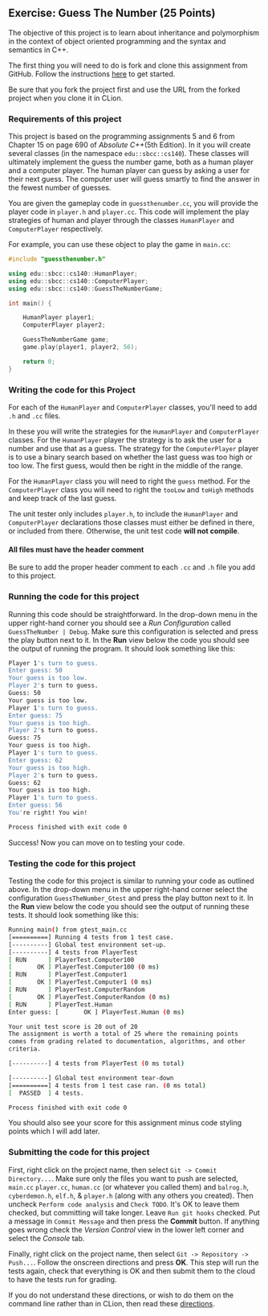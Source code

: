 ## Exercise: Guess The Number (25 Points)

The objective of this project is to learn about inheritance and polymorphism in the context of object oriented programming
and the syntax and semantics in C++.

The first thing you will need to do is fork and clone this assignment
from GitHub. Follow the instructions
[here](https://github.com/sbcc-cs140-fall2018/Course-Information/wiki)
to get started.

Be sure that you fork the project first and use the URL from
the forked project when you clone it in CLion.

### Requirements of this project

This project is based on the programming assignments 5 and 6 from Chapter 15 on page 690 of _Absolute C++_(5th Edition). In 
it you will create several classes (in the namespace `edu::sbcc::cs140`). These classes will ultimately
implement the guess the number game, both as a human player and a computer player. The human player
can guess by asking a user for their next guess. The computer user will guess smartly to find the
answer in the fewest number of guesses.

You are given the gameplay code in `guessthenumber.cc`, you will provide the player code in `player.h` and
`player.cc`. This code will implement the play strategies of human and player through the classes
`HumanPlayer` and `ComputerPlayer` respectively. 

For example, you can use these object to play the game in `main.cc`:

```cpp
#include "guessthenumber.h"

using edu::sbcc::cs140::HumanPlayer;
using edu::sbcc::cs140::ComputerPlayer;
using edu::sbcc::cs140::GuessTheNumberGame;

int main() {

    HumanPlayer player1;
    ComputerPlayer player2;

    GuessTheNumberGame game;
    game.play(player1, player2, 56);

    return 0;
}
```

### Writing the code for this Project

For each of the `HumanPlayer` and `ComputerPlayer` classes, you'll need to add `.h` and 
`.cc` files. 

In these you will write the strategies for the `HumanPlayer` and `ComputerPlayer` classes. For the 
`HumanPlayer` player the strategy is to ask the user for a number and use that as a guess. The
strategy for the `ComputerPlayer` player is to use a binary search based on whether the last guess
was too high or too low. The first guess, would then be right in the middle of the range. 

For the `HumanPlayer` class you will need to right the `guess` method. For the `ComputerPlayer` class you
will need to right the `tooLow` and `toHigh` methods and keep track of the last guess.

The unit tester only includes `player.h`, to include the `HumanPlayer` and `ComputerPlayer` declarations
those classes must either be defined in there, or included from there. Otherwise, the unit test
code **will not compile**.

#### All files must have the header comment

Be sure to add the proper header comment to each `.cc` and `.h` file you add to this project.

### Running the code for this project

Running this code should be straightforward. In the drop-down 
menu in the upper right-hand corner you should see a *Run
Configuration* called `GuessTheNumber | Debug`. Make sure this 
configuration is selected and press the play button next to it.
In the **Run** view below the code you should see the output 
of running the program. It should look something like this:

```bash
Player 1's turn to guess.
Enter guess: 50
Your guess is too low. 
Player 2's turn to guess.
Guess: 50
Your guess is too low. 
Player 1's turn to guess.
Enter guess: 75
Your guess is too high.
Player 2's turn to guess.
Guess: 75
Your guess is too high.
Player 1's turn to guess.
Enter guess: 62
Your guess is too high.
Player 2's turn to guess.
Guess: 62
Your guess is too high.
Player 1's turn to guess.
Enter guess: 56
You're right! You win!

Process finished with exit code 0
```

Success! Now you can move on to testing your code.

### Testing the code for this project

Testing the code for this project is similar to running your code
as outlined above. In the drop-down menu in the upper right-hand
corner select the configuration `GuessTheNumber_Gtest` and press the
play button next to it. In the **Run** view below the code you should
see the output of running these tests. It should look something
like this:

```bash
Running main() from gtest_main.cc
[==========] Running 4 tests from 1 test case.
[----------] Global test environment set-up.
[----------] 4 tests from PlayerTest
[ RUN      ] PlayerTest.Computer100
[       OK ] PlayerTest.Computer100 (0 ms)
[ RUN      ] PlayerTest.Computer1
[       OK ] PlayerTest.Computer1 (0 ms)
[ RUN      ] PlayerTest.ComputerRandom
[       OK ] PlayerTest.ComputerRandom (0 ms)
[ RUN      ] PlayerTest.Human
Enter guess: [       OK ] PlayerTest.Human (0 ms)

Your unit test score is 20 out of 20
The assignment is worth a total of 25 where the remaining points
comes from grading related to documentation, algorithms, and other
criteria.

[----------] 4 tests from PlayerTest (0 ms total)

[----------] Global test environment tear-down
[==========] 4 tests from 1 test case ran. (0 ms total)
[  PASSED  ] 4 tests.

Process finished with exit code 0
```

You should also see your score for this
assignment minus code styling points which I will add later.

### Submitting the code for this project

First, right click on the project name, then select `Git -> Commit Directory...`. 
Make sure only the files you want to push are selected, `main.cc` `player.cc`, `human.cc` (or whatever you called them) and `balrog.h`, `cyberdemon.h`, `elf.h`, &
`player.h` (along with any others you created). Then uncheck `Perform code analysis` and `Check TODO`. It's OK to leave them checked,
but committing will take longer. Leave `Run git hooks` checked. Put a message in `Commit Message`
and then press the **Commit** button. If anything goes wrong check the _Version Control_ view
in the lower left corner and select the _Console_ tab.
 
Finally, right click on the project name,
then select `Git -> Repository -> Push...`. Follow the onscreen directions
and press **OK**. This step will run the tests again, check that everything is OK
and then submit them to the cloud to have the tests run for grading.

If you do not understand these directions, or wish to do them on the command
line rather than in CLion, then read these [directions](https://github.com/sbcc-cs140-fall2018/Course-Information/wiki/How-to-Turn-In-Every-Project).
